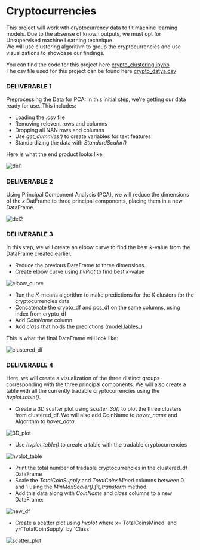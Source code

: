 # Cryptocurrencies

This project will work wth cryptocurrency data to fit machine learning models. Due to the absense of known outputs, we must opt for Unsupervised machine Learning technique.  
We will use clustering algorithm to group the cryptocurrencies and use visualizations to showcase our findings.

You can find the code for this project here [crypto_clustering.ipynb](https://github.com/SoumyaAbraham/Cryptocurrencies/blob/main/crypto_clustering.ipynb)  
The csv file used for this project can be found here [crypto_datya.csv](https://github.com/SoumyaAbraham/Cryptocurrencies/blob/main/crypto_data.csv)

### DELIVERABLE 1

Preprocessing the Data for PCA: In this initial step, we're getting our data ready for use. This includes:  

  * Loading the .csv file
  * Removing relevent rows and columns
  * Dropping all NAN rows and columns
  * Use *get_dummies()* to create variables for text features
  * Standardizing the data with *StandardScalar()*
  
Here is what the end product looks like:
  
![del1](https://github.com/SoumyaAbraham/Cryptocurrencies/blob/main/Images/Del1.PNG)
  
### DELIVERABLE 2
  
Using Principal Component Analysis (PCA), we will reduce the dimensions of the *x* DatFrame to three principal components, placing them in a new DataFrame.

![del2](https://github.com/SoumyaAbraham/Cryptocurrencies/blob/main/Images/Del2.PNG)

### DELIVERABLE 3

In this step, we will create an elbow curve to find the best *k*-value from the DataFrame created earlier. 

  * Reduce the previous DataFrame to three dimensions.
  * Create elbow curve using *hvPlot* to find best *k*-value
  
  ![elbow_curve](https://github.com/SoumyaAbraham/Cryptocurrencies/blob/main/Images/Del3_ElbowCurve.PNG)
  
  * Run the *K*-means algorithm to make predictions for the K clusters for the cryptocurrencies data
  * Concatenate the crypto_df and pcs_df on the same columns, using index from crypto_df
  * Add *CoinName* column 
  * Add *class* that holds the predictions (model.lables_)
  
This is what the final DataFrame will look like:
  
![clustered_df](https://github.com/SoumyaAbraham/Cryptocurrencies/blob/main/Images/Del3_final.PNG)
  
### DELIVERABLE 4
  
Here, we will create a visualization of the three distinct groups corresponding with the three principal components. We will also create a table with all the currently tradable cryptocurrencies using the *hvplot.table()*.

  * Create a 3D scatter plot using *scatter_3d()* to plot the three clusters from clustered_df. We will also add CoinName to *hover_name* and Algorithm to _hover_data_.
  
  ![3D_plot](https://github.com/SoumyaAbraham/Cryptocurrencies/blob/main/Images/Del4_3Dscatter.png)

  * Use *hvplot.table()* to create a table with the tradable cryptocurrencies
  
  ![hvplot_table](https://github.com/SoumyaAbraham/Cryptocurrencies/blob/main/Images/Del4_hv_table.PNG)
  
  * Print the total number of tradable cryptocurrencies in the clustered_df DataFrame
  * Scale the *TotalCoinSupply* and *TotalCoinsMined* columns between 0 and 1 using the *MinMaxScaler().fit_transform* method. 
  * Add this data along with *CoinName* and *class* columns to a new DataFrame:
  
  ![new_df](https://github.com/SoumyaAbraham/Cryptocurrencies/blob/main/Images/Del4_df.PNG)
  
  * Create a scatter plot using *hvplot* where x='TotalCoinsMined' and y='TotalCoinSupply' by 'Class'
  
  ![scatter_plot](https://github.com/SoumyaAbraham/Cryptocurrencies/blob/main/Images/Del4_scatter.png)
